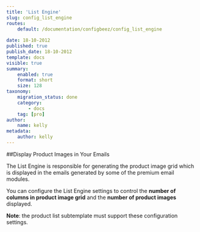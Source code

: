 ```yaml
---
title: 'List Engine'
slug: config_list_engine
routes:
    default: /documentation/configbeez/config_list_engine
    
date: 18-10-2012
published: true
publish_date: 18-10-2012
template: docs
visible: true
summary:
    enabled: true
    format: short
    size: 128
taxonomy:
    migration_status: done
    category:
        - docs
    tag: [pro]
author:
    name: kelly
metadata:
    author: kelly
---
```


##Display Product Images in Your Emails

The List Engine is responsible for generating the product image grid which is displayed in the emails generated by some of the premium email modules.

You can configure the List Engine settings to control the **number of columns in product image grid** and the **number of product images** displayed. 

**Note**: the product list subtemplate must support these configuration settings.
  
